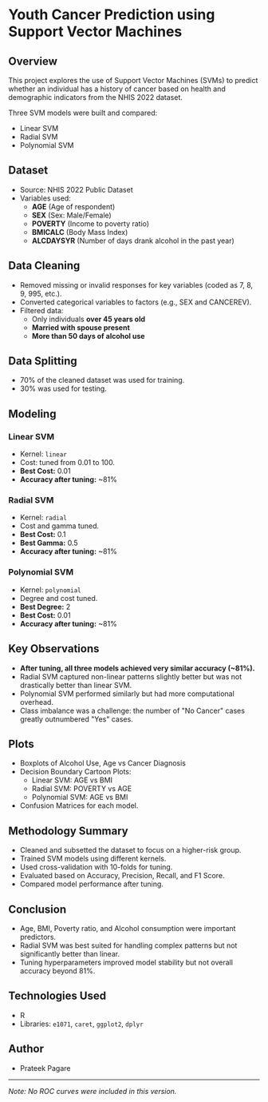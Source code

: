 # Youth Cancer Prediction using Support Vector Machines

## Overview
This project explores the use of Support Vector Machines (SVMs) to predict whether an individual has a history of cancer based on health and demographic indicators from the NHIS 2022 dataset.

Three SVM models were built and compared:
- Linear SVM
- Radial SVM
- Polynomial SVM

## Dataset
- Source: NHIS 2022 Public Dataset
- Variables used:
  - **AGE** (Age of respondent)
  - **SEX** (Sex: Male/Female)
  - **POVERTY** (Income to poverty ratio)
  - **BMICALC** (Body Mass Index)
  - **ALCDAYSYR** (Number of days drank alcohol in the past year)

## Data Cleaning
- Removed missing or invalid responses for key variables (coded as 7, 8, 9, 995, etc.).
- Converted categorical variables to factors (e.g., SEX and CANCEREV).
- Filtered data:
  - Only individuals **over 45 years old**
  - **Married with spouse present**
  - **More than 50 days of alcohol use**

## Data Splitting
- 70% of the cleaned dataset was used for training.
- 30% was used for testing.

## Modeling
### Linear SVM
- Kernel: `linear`
- Cost: tuned from 0.01 to 100.
- **Best Cost:** 0.01
- **Accuracy after tuning:** ~81%

### Radial SVM
- Kernel: `radial`
- Cost and gamma tuned.
- **Best Cost:** 0.1
- **Best Gamma:** 0.5
- **Accuracy after tuning:** ~81%

### Polynomial SVM
- Kernel: `polynomial`
- Degree and cost tuned.
- **Best Degree:** 2
- **Best Cost:** 0.01
- **Accuracy after tuning:** ~81%

## Key Observations
- **After tuning, all three models achieved very similar accuracy (~81%).**
- Radial SVM captured non-linear patterns slightly better but was not drastically better than linear SVM.
- Polynomial SVM performed similarly but had more computational overhead.
- Class imbalance was a challenge: the number of "No Cancer" cases greatly outnumbered "Yes" cases.

## Plots
- Boxplots of Alcohol Use, Age vs Cancer Diagnosis
- Decision Boundary Cartoon Plots:
  - Linear SVM: AGE vs BMI
  - Radial SVM: POVERTY vs AGE
  - Polynomial SVM: AGE vs BMI
- Confusion Matrices for each model.

## Methodology Summary
- Cleaned and subsetted the dataset to focus on a higher-risk group.
- Trained SVM models using different kernels.
- Used cross-validation with 10-folds for tuning.
- Evaluated based on Accuracy, Precision, Recall, and F1 Score.
- Compared model performance after tuning.

## Conclusion
- Age, BMI, Poverty ratio, and Alcohol consumption were important predictors.
- Radial SVM was best suited for handling complex patterns but not significantly better than linear.
- Tuning hyperparameters improved model stability but not overall accuracy beyond 81%.

## Technologies Used
- R
- Libraries: `e1071`, `caret`, `ggplot2`, `dplyr`

## Author
- Prateek Pagare

---

*Note: No ROC curves were included in this version.*
